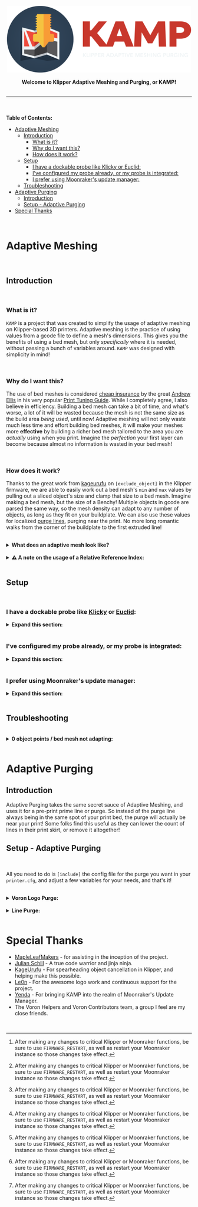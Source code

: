 <!-- KAMP Logo/Banner -->

<p align=center>
    <img src="./Photos/KAMP-Assets/Logo/KAMP-for-dark-BG.png" width=500px>
</p>

<p align=center>
    <b>
        Welcome to Klipper Adaptive Meshing and Purging, or KAMP!
    </b>
<br>
</br>
</p>

---

<!-- Table of Contents -->

<br>
</br>
<b>
    Table of Contents:
</b>

- [Adaptive Meshing](#adaptive-meshing)
  - [Introduction](#introduction)
    - [What is it?](#what-is-it)
    - [Why do I want this?](#why-do-i-want-this)
    - [How does it work?](#how-does-it-work)
  - [Setup](#setup)
    - [I have a dockable probe like Klicky or Euclid:](#i-have-a-dockable-probe-like-klicky-or-euclid)
    - [I've configured my probe already, or my probe is integrated:](#ive-configured-my-probe-already-or-my-probe-is-integrated)
    - [I prefer using Moonraker's update manager:](#i-prefer-using-moonrakers-update-manager)
  - [Troubleshooting](#troubleshooting)
- [Adaptive Purging](#adaptive-purging)
  - [Introduction](#introduction-1)
  - [Setup - Adaptive Purging](#setup---adaptive-purging)
- [Special Thanks](#special-thanks)

<br>

<!-- Adaptive Meshing Section -->

# Adaptive Meshing

<br>

## Introduction

<br>

### What is it?

``KAMP`` is a project that was created to simplify the usage of adaptive meshing on Klipper-based 3D printers. Adaptive meshing is the practice of using values from a gcode file to define a mesh's dimensions. This gives you the benefits of using a bed mesh, but only *specifically* where it is needed, without passing a bunch of variables around. ``KAMP`` was designed with simplicity in mind!

<br>

### Why do I want this?

The use of bed meshes is considered [cheap insurance](https://github.com/AndrewEllis93/Print-Tuning-Guide/blob/main/articles/troubleshooting/first_layer_squish_consistency.md#first-layer-consistency) by the great [Andrew Ellis](https://github.com/AndrewEllis93) in his very popular [Print Tuning Guide](https://github.com/AndrewEllis93/Print-Tuning-Guide). While I completely agree, I also believe in efficiency. Building a bed mesh can take a bit of time, and what's worse, a lot of it will be wasted because the mesh is not the same size as the build area *being used*, until now! Adaptive meshing will not only waste much less time and effort building bed meshes, it will make your meshes more **effective** by building a richer bed mesh tailored to the area you are *actually* using when you print. Imagine the *perfection* your first layer can become because almost no information is wasted in your bed mesh!

<br>

### How does it work?

Thanks to the great work from [kageurufu](https://github.com/kageurufu) on `[exclude_object]` in the Klipper firmware, we are able to easily work out a bed mesh's `min` and `max` values by pulling out a sliced object's size and clamp that size to a bed mesh. Imagine making a bed mesh, but the size of a Benchy! Multiple objects in gcode are parsed the same way, so the mesh density can adapt to any number of objects, as long as they fit on your buildplate. We can also use these values for localized [purge lines](./Configuration/Adaptive_Purge.cfg), purging near the print. No more long romantic walks from the corner of the buildplate to the first extruded line!

<br>

<details>
    <summary>
        <b>
        What does an adaptive mesh look like?   
        </b>
    </summary>
<p>
</p>

Well, for clarity, let's look at a normal 7x7 mesh:
    
<img src="./Photos/KAMP-Assets/Meshing-Assets/7x7-richness.png" width="25%">

This is a normal 7x7 mesh. If I were printing just a couple small objects, or one large object, or a plate full of parts, this is what a machine will **normally** make.

Now, here's what an adaptive mesh looks like:
    
<img src="./Photos/KAMP-Assets/Meshing-Assets/3x3-richness.png" width="25%">

This is an adaptive mesh for a small object near the origin of the bed. Despite the fact that the object is only 20mm^2^, a 3x3 mesh was still created, making this mesh **extremely** dense, which will result in an even better first layer.

<img src="./Photos/KAMP-Assets/Meshing-Assets/7x4-richness.png" width="25%">

This is an adaptive mesh for a skinny and long object at the back of the bed, 200mm x 10mm in size. While the object is rather small, ``KAMP`` made a mesh that is 7x4, almost *exactly* the size of the object, and **packed** with information.

</details>

<br>

<details>
    <summary>
        <b>
        ⚠️ A note on the usage of a Relative Reference Index:   
        </b>
    </summary>
<p>
</p>

Relative Reference Index is a method used in the Klipper firmware to calculate mesh points for printers that have a probe, as well as a physical Z endstop, like the ones commonly found on Voron printers. Normally, when using Relative Reference Index, the mesh point closest to the Z endstop or the center of the bed is defined, and that point becomes `Z0.0` in the mesh, and all other points are scaled in Z from that point. This is normally fine when the mesh can't move around, as that point will remain consistent. We've gotten ``KAMP`` to change that value depending on the size of the mesh that is adaptively generated, but current Klipper limitations do not allow us to use that value and home the Z axis to it, setting that point in the mesh to `Z0.0`. What this means for Relative Reference Index users, typically, is your mesh may *appear* strange, but should work as intended. If you've got a creative solution that works, feel free to submit a Pull Request and contribute to the project!
- If you absolutely must have a perfect implementation of [Relative Reference Index](https://www.klipper3d.org/Bed_Mesh.html?h=relative#the-relative-reference-index), a workaround can be used by combining `KAMP` with [Automatic Z Calibration](https://github.com/protoloft/klipper_z_calibration). Alternatively, you can [home the Z axis with your probe](https://docs.vorondesign.com/community/howto/Takuya/Klicky_Probe_AutoZ_Alternative.html) and remove Relative Reference Index from your config altogether. 

</details>

<br> 

## Setup

<br>

### I have a dockable probe like [Klicky](https://github.com/jlas1/Klicky-Probe) or [Euclid](https://github.com/nionio6915/Euclid_Probe):

<details>
    <summary>
        <b>
        Expand this section:
        </b>
    </summary>
<p>
</p>

- If you are using a `BED_MESH_CALIBRATE` macro override *for probe attachment routines*, you must `#comment` it out or ~~remove it.~~ Don't worry, we thought ahead and made it easy to define macros that attach and remove a probe, like for [Klicky](https://github.com/jlas1/Klicky-Probe), [Euclid](https://github.com/nionio6915/Euclid_Probe), and other dockable probes.

    >
    >klicky-probe.cfg
    >>
    >>Simply add a `#` before the [include ./klicky-bed-mesh-calibrate.cfg] to disable it.
    >>
    >>```jinja
    >>
    >>...
    >>#[include ./klicky-bed-mesh-calibrate.cfg]
    >>...
    >>```

- And update the variables in Adaptive_Mesh.cfg:

    >>```jinja
    >>variable_probe_dock_enable: True       # Normally False, enable with True if you have a dockable probe.
    >>variable_attach_macro: 'Attach_Probe'  # The macro you use to attach the dockable probe.
    >>variable_detach_macro: 'Dock_Probe'    # The macro you use to dock the dockable probe.
    >>...
    >>```

- Once you have these done, move to the [next section](#ive-configured-my-probe-already-or-my-probe-is-integrated).

</details>
<br>


### I've configured my probe already, or my probe is integrated:

<details>
    <summary>
        <b>
        Expand this section:
        </b>
    </summary>
<p>
</p>

- You must have a version of the Klipper firmware that supports [Object Exclusion](https://www.klipper3d.org/Exclude_Object.html?h=exclude#exclude-objects), and have `[exclude_object]` defined in your `printer.cfg` file. [^1]
  
    >Printer.cfg
    >>```jinja
    >>[exclude_object]
    >>...
    >>```

- Once you have `exclude_object` defined in your `printer.cfg` file, make sure you have `enable_object_processing: True` under `[file_manager]` in your `moonraker.conf` file. This will allow Klipper to process incoming gcode files for objects. [^1]
  
    >Moonraker.conf
    >>```jinja
    >>[file_manager]
    >>enable_object_processing: True
    >>...
    >>```


- You must have object labeling enabled in your slicer. (Usually in slicer output options.)

<p align=center>
    <img src="./Photos/KAMP-Assets/Meshing-Assets/slicer-setting.png">
</p>

</details>
<br>

<!-- Moonraker Setup  -->

### I prefer using Moonraker's update manager:


<details>
    <summary>
        <b>
        Expand this section:
        </b>
    </summary>
<p>
</p>

# Moonraker Update Manager Setup

The purpose of this setup is to enable updating KAMP by using Moonraker's plugin manager.
This comes at cost of higher complexity of setup, **and** the need to edit an already existing `PRINT_START` Macro.

To begin, `ssh` into your device running klipper and use the following commands:

```bash
cd
git clone https://github.com/kyleisah/Klipper-Adaptive-Meshing-Purging.git
ln -s ~/Klipper-Adaptive-Meshing-Purging/Configuration printer_data/config/KAMP
```

Then, add the following snippet into your `printer.cfg` file: [^1]
```jinja
[include KAMP/*cfg]
```
Alternatively, you can choose which files you wish to include (useful for those who **only** want adaptive purging) by using the following: [^1]
```jinja
[include KAMP/Adaptive_Mesh.cfg]
[include KAMP/Voron_Purge.cfg]
[include KAMP/Line_Purge.cfg]
```

Lastly, add the following snippet to your `moonraker.conf` file: [^1]

```jinja
[update_manager Klipper-Adaptive-Meshing-Purging]
type: git_repo
channel: dev
path: ~/Klipper-Adaptive-Meshing-Purging
origin: https://github.com/kyleisah/Klipper-Adaptive-Meshing-Purging.git
managed_services: klipper
primary_branch: main
```

This should be all that needs to be done for enabling updates via Moonraker's Update Manager! Be sure to restart your firmware and moonraker instance, or reboot your Pi for all changes to take effect. [^1]

⚠️ Please pay special attention to the following, as this is a critical step:

Before using any macros from KAMP when using the moonraker managed method, you have to **SET** the parameters for the macros before they are called, or they will only use the default parameters. You should only have to change your `PRINT_START` once or twice until you have the parameters set how you like them, then you can leave them alone. There is an example provided at the bottom of this section to show you how you can do this.

> For setting up adaptive meshing, you need to call the macro:
>> ```jinja
>> SETUP_KAMP_MESHING [parameters]
>> ```
> For adaptive purging (Voron-logo):
>> ```jinja
>> SETUP_VORON_PURGE [parameters]
>> ```
> For an adaptive purging in a form of a simple line:
>> ```jinja
>> SETUP_LINE_PURGE [parameters]
>> ```

Be sure the calls for `BED_MESH_CALIBRATE` and/or `VORON_PURGE`/`LINE_PURGE` are also included in your `PRINT_START` and are called **AFTER** calling these setup macros.

As for the parameters, you can inspect the individual config files and the macros. You can also add the parameter `DISPLAY_PARAMETERS=1` to either of the SETUP calls and it will print current values (useful for debugging) when calling the actual macros.
After modifying the `PRINT_START` macro, do not forget to restart klipper again. [^1]

Example `PRINT_START`:
```
[gcode_macro PRINT_START]
gcode:
    .
    .
    SETUP_KAMP_MESHING DISPLAY_PARAMETERS=1 LED_ENABLE=1 FUZZ_ENABLE=1
    SETUP_VORON_PURGE DISPLAY_PARAMETERS=1 ADAPTIVE_ENABLE=1
    .
    .
    BED_MESH_CLEAR
    BED_MESH_CALIBRATE
    .
    .
    VORON_PURGE
```

As you can see, `SETUP_KAMP_MESHING` is setting `LED_ENABLE` and `FUZZ_ENABLE` *before* `BED_MESH_CALIBRATE` is called. The same has also been done using `SETUP_VORON_PURGE`. 

<br>

**It is important that the `SETUP` macros are being called *before* the actual macro, otherwise default values are used.**

</details>
<br>

## Troubleshooting

<br>

<details>
    <summary>
        <b>
        0 object points / bed mesh not adapting:
        </b>
    </summary>
<p>
</p>

- This error is caused by klipper not seeing any object definitions, or `EXCLUDE_OBJECT_DEFINE` is happening *after* `PRINT_START` or `BED_MESH_CALIBRATE` is being called. This is something you slicer may be doing. Currently, `exclude_object` injects the object definition code after the first line of gcode it sees. This is being worked on and will be fixed as soon as the PR is merged into Moonraker.

Solution:

- In the mean time, you can add a gcode command in your slicer's start gcode section before `PRINT_START` is called and that will fix the issue. `M117` is a good one to use, it'll just clear the display's current message. 

<p align=center>
    <img src="./Photos/KAMP-Assets/Meshing-Assets/0-points-fix.png" width="50%">
</p>
    <p align=center>
        Here, M117 has been added to the Slicer's Start gcode. 
    </p>

</details> 

<br>

<!-- Adaptive Purging Section -->

# Adaptive Purging

## Introduction
Adaptive Purging takes the same secret sauce of Adaptive Meshing, and uses it for a pre-print prime line or purge. So instead of the purge line always being in the same spot of your print bed, the purge will actually be near your print! Some folks find this useful as they can lower the count of lines in their print skirt, or remove it altogether!
<br>

## Setup - Adaptive Purging
<br>

All you need to do is `[include]` the config file for the purge you want in your `printer.cfg`, and adjust a few variables for your needs, and that's it!

<br>

<details>
    <summary>
        <b>
        Voron Logo Purge:
        </b>
    </summary>
<p>

- The values you can adjust are fairly straightforward. If the voron logo's first line is half-extruded, you will need to adjust the `variable_tip_distance` value. Here is a visual aid of what `variable_tip_distance` is related to:

</p>

<p align=center>
    <img src="./Photos/KAMP-Assets/Purging-Assets/tip-distance.png" width="50%">
</p>
    <p align=center>
        Tip distance is the distance from the tip of the filament to the opening of the nozzle. This value will need some adjusting to get the logo to come out clean and perfect. 
    </p>
<br>

- Any other variables in `Voron_Purge.cfg` will relate to flow rate, position, size, or amount of filament purged. These settings are easily tweaked to get it just right. Ideally, the purged lines should be touching so the purge can be removed easily when the print is finished. Here's an example of a proper Voron Purge:
  
</p>

<p align=center>
    <img src="./Photos/KAMP-Assets/Purging-Assets/voron-purge-example.png" width="50%">
</p>
    <p align=center>
        As you can see, the purge lines are touching eachother for easy removal, a small amount was purged to prime the nozzle, and the logo came out nicely.
    </p>

</details> 
<br>

<details>
    <summary>
        <b>
        Line Purge:
        </b>
    </summary>
<p>

- Just like the voron logo purge, the variables to adjust to get this right are pretty straight forward. The default values should work for most folks, but adjusting `flow_rate`, `line_length`, and `purge_amount` will help you get it just right.

</p>
</details> 
<br>

<!-- Special Thanks -->

# Special Thanks
- [MapleLeafMakers](https://github.com/MapleLeafMakers) - for assisting in the inception of the project.
- [Julian Schill](https://github.com/julianschill) - A true code warrior and jinja ninja.
- [KageUrufu](https://github.com/kageurufu) - For spearheading object cancellation in Klipper, and helping make this possible.
- [Le0n](https://github.com/leanghoun) - For the awesome logo work and continuous support for the project.
- [Yenda](https://github.com/jtrmal) - For bringing KAMP into the realm of Moonraker's Update Manager.
- The Voron Helpers and Voron Contributors team, a group I feel are my close friends.
<br>

[^1]: After making any changes to critical Klipper or Moonraker functions, be sure to use `FIRMWARE_RESTART`, as well as restart your Moonraker instance so those changes take effect.

[^2]: Mesh point fuzzing allows the user to fuzz mesh points to spread out possible polishing marks and wear from nozzle-based probes, like load cells or Voron Tap.
